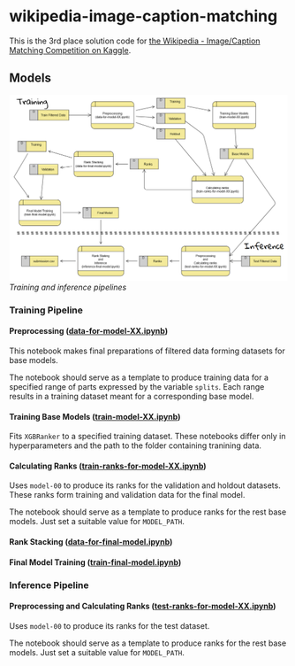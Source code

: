 # wikipedia-image-caption-matching
This is the 3rd place solution code for [the Wikipedia - Image/Caption Matching Competition on Kaggle](https://www.kaggle.com/c/wikipedia-image-caption).

## Models

![Training and inference pipelines](https://github.com/basic-go-ahead/wikipedia-image-caption-matching/blob/main/images/dfd-models.png?raw=true)*Training and inference pipelines*

### Training Pipeline

#### Preprocessing ([data-for-model-XX.ipynb](https://github.com/basic-go-ahead/wikipedia-image-caption-matching/blob/main/notebooks/models/base_models/data-for-model-XX.ipynb))

This notebook makes final preparations of filtered data forming datasets for base models.

The notebook should serve as a template to produce training data for a specified range of parts expressed by the variable `splits`. Each range results in a training dataset meant for a corresponding base model.

#### Training Base Models ([train-model-XX.ipynb](https://github.com/basic-go-ahead/wikipedia-image-caption-matching/blob/main/notebooks/models/base_models))

Fits `XGBRanker` to a specified training dataset. These notebooks differ only in hyperparameters and the path to the folder containing tranining data.

#### Calculating Ranks ([train-ranks-for-model-XX.ipynb](https://github.com/basic-go-ahead/wikipedia-image-caption-matching/blob/main/notebooks/models/final_model/train-ranks-for-model-XX.ipynb))

Uses `model-00` to produce its ranks for the validation and holdout datasets. These ranks form training and validation data for the final model.

The notebook should serve as a template to produce ranks for the rest base models. Just set a suitable value for `MODEL_PATH`.

#### Rank Stacking ([data-for-final-model.ipynb](https://github.com/basic-go-ahead/wikipedia-image-caption-matching/blob/main/notebooks/models/final_model/data-for-final-model.ipynb))

#### Final Model Training ([train-final-model.ipynb](https://github.com/basic-go-ahead/wikipedia-image-caption-matching/blob/main/notebooks/models/final_model/train-final-model.ipynb))

### Inference Pipeline

#### Preprocessing and Calculating Ranks ([test-ranks-for-model-XX.ipynb](https://github.com/basic-go-ahead/wikipedia-image-caption-matching/blob/main/notebooks/models/final_model/test-ranks-for-model-XX.ipynb))

Uses `model-00` to produce its ranks for the test dataset.

The notebook should serve as a template to produce ranks for the rest base models. Just set a suitable value for `MODEL_PATH`.